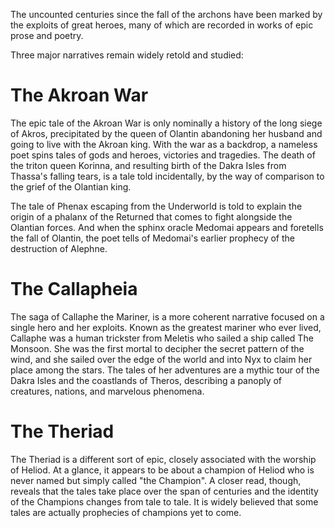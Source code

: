The uncounted centuries since the fall of the archons have been marked by the exploits of great heroes, many of which are recorded in works of epic prose and poetry. 

Three major narratives remain widely retold and studied:

# The Akroan War
The epic tale of the Akroan War is only nominally a history of the long siege of Akros, precipitated by the queen of Olantin abandoning her husband and going to live with the Akroan king. With the war as a backdrop, a nameless poet spins tales of gods and heroes, victories and tragedies. The death of the triton queen Korinna, and resulting birth of the Dakra Isles from Thassa's falling tears, is a tale told incidentally, by the way of comparison to the grief of the Olantian king.

The tale of Phenax escaping from the Underworld is told to explain the origin of a phalanx of the Returned that comes to fight alongside the Olantian forces. And when the sphinx oracle Medomai appears and foretells the fall of Olantin, the poet tells of Medomai's earlier prophecy of the destruction of Alephne. 
# The Callapheia
The saga of Callaphe the Mariner, is a more coherent narrative focused on a single hero and her exploits. Known as the greatest mariner who ever lived, Callaphe was a human trickster from Meletis who sailed a ship called The Monsoon. She was the first mortal to decipher the secret pattern of the wind, and she sailed over the edge of the world and into Nyx to claim her place among the stars. The tales of her adventures are a mythic tour of the Dakra Isles and the coastlands of Theros, describing a panoply of creatures, nations, and marvelous phenomena.
# The Theriad
The Theriad is a different sort of epic, closely associated with the worship of Heliod. At a glance, it appears to be about a champion of Heliod who is never named but simply called "the Champion". A closer read, though, reveals that the tales take place over the span of centuries and the identity of the Champions changes from tale to tale. It is widely believed that some tales are actually prophecies of champions yet to come. 